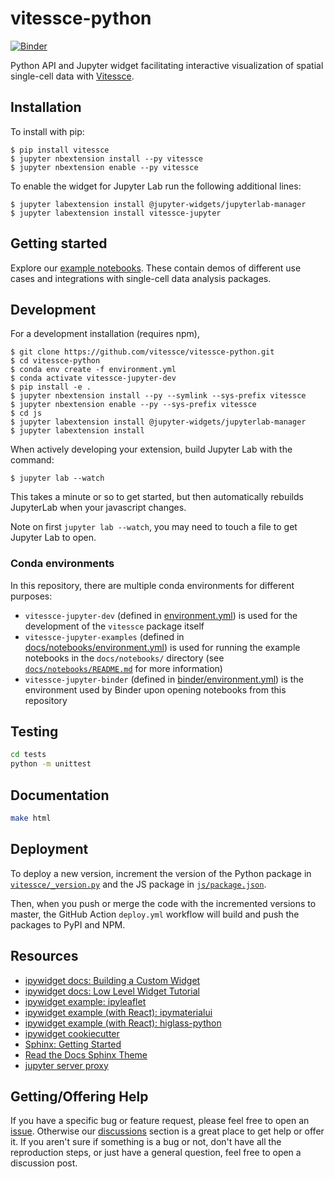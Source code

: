 # vitessce-python

[![Binder](https://mybinder.org/badge_logo.svg)](https://mybinder.org/v2/gh/vitessce/vitessce-python/master?filepath=docs/notebooks/widget_pbmc.ipynb)

Python API and Jupyter widget facilitating interactive visualization of spatial single-cell data with [Vitessce](https://github.com/vitessce/vitessce).


## Installation

To install with pip:

    $ pip install vitessce
    $ jupyter nbextension install --py vitessce
    $ jupyter nbextension enable --py vitessce

To enable the widget for Jupyter Lab run the following additional lines:

    $ jupyter labextension install @jupyter-widgets/jupyterlab-manager
    $ jupyter labextension install vitessce-jupyter


## Getting started

Explore our [example notebooks](./docs/notebooks/).
These contain demos of different use cases and integrations with single-cell data analysis packages.


## Development

For a development installation (requires npm),

    $ git clone https://github.com/vitessce/vitessce-python.git
    $ cd vitessce-python
    $ conda env create -f environment.yml
    $ conda activate vitessce-jupyter-dev
    $ pip install -e .
    $ jupyter nbextension install --py --symlink --sys-prefix vitessce
    $ jupyter nbextension enable --py --sys-prefix vitessce
    $ cd js
    $ jupyter labextension install @jupyter-widgets/jupyterlab-manager
    $ jupyter labextension install

When actively developing your extension, build Jupyter Lab with the command:

    $ jupyter lab --watch

This takes a minute or so to get started, but then automatically rebuilds JupyterLab when your javascript changes.

Note on first `jupyter lab --watch`, you may need to touch a file to get Jupyter Lab to open.

### Conda environments

In this repository, there are multiple conda environments for different purposes:

- `vitessce-jupyter-dev` (defined in [environment.yml](./environment.yml)) is used for the development of the `vitessce` package itself
- `vitessce-jupyter-examples` (defined in [docs/notebooks/environment.yml](./docs/notebooks/environment.yml)) is used for running the example notebooks in the `docs/notebooks/` directory (see [`docs/notebooks/README.md`](./docs/notebooks#readme) for more information)
- `vitessce-jupyter-binder` (defined in [binder/environment.yml](./binder/environment.yml)) is the environment used by Binder upon opening notebooks from this repository

## Testing

```sh
cd tests
python -m unittest
```


## Documentation

```sh
make html
```


## Deployment

To deploy a new version, increment the version of the Python package in [`vitessce/_version.py`](./vitessce/_version.py) and the JS package in [`js/package.json`](./js/package.json).

Then, when you push or merge the code with the incremented versions to master, the GitHub Action `deploy.yml` workflow will build and push the packages to PyPI and NPM.


## Resources

- [ipywidget docs: Building a Custom Widget](https://ipywidgets.readthedocs.io/en/stable/examples/Widget%20Custom.html)
- [ipywidget docs: Low Level Widget Tutorial](https://ipywidgets.readthedocs.io/en/latest/examples/Widget%20Low%20Level.html)
- [ipywidget example: ipyleaflet](https://github.com/jupyter-widgets/ipyleaflet)
- [ipywidget example (with React): ipymaterialui](https://github.com/maartenbreddels/ipymaterialui)
- [ipywidget example (with React): higlass-python](https://github.com/higlass/higlass-python)
- [ipywidget cookiecutter](https://github.com/jupyter-widgets/widget-cookiecutter)
- [Sphinx: Getting Started](https://www.sphinx-doc.org/en/master/usage/quickstart.html)
- [Read the Docs Sphinx Theme](https://github.com/readthedocs/sphinx_rtd_theme)
- [jupyter server proxy](https://jupyter-server-proxy.readthedocs.io/en/latest/arbitrary-ports-hosts.html)

## Getting/Offering Help

If you have a specific bug or feature request, please feel free to open an [issue](https://github.com/vitessce/vitessce-python/issues/new).  Otherwise our [discussions](https://github.com/vitessce/vitessce-python/discussions) section is a great place to get help or offer it.  If you aren't sure if something is a bug or not, don't have all the reproduction steps, or just have a general question, feel free to open a discussion post.
